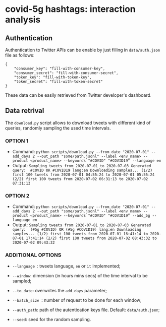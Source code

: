 # covid-5g hashtags: interaction analysis

## Authentication

Authentication to Twitter APIs can be enable by just filling in `data/auth.json` file as follows:

```
{
    "consumer_key": "fill-with-consumer-key",
    "consumer_secret": "fill-with-consumer-secret",
    "token_key": "fill-with-token-key",
    "token_secret": "fill-with-token-secret"
}
```

These data can be easily retrieved from Twitter developer's dashboard.

## Data retrival

The ```download.py``` script allows to download tweets with different kind of queries, randomly sampling the used time intervals.

### OPTION 1
- Command: ```python scripts/download.py --from_date "2020-07-01" --add_days 2 --out_path "some/path.jsonl" --label <env_name> --product <product_name> --keywords "#COVID" "#COVID19" --language en```
- Output: ```Sampling tweets from 2020-07-01 to 2020-07-03
Generated query:  #COVID OR #COVID19 lang:en
Downloading samples...
  (1/2) first 100 tweets from 2020-07-01 04:55:24 to 2020-07-01 05:55:24
  (2/2) first 100 tweets from 2020-07-02 06:31:13 to 2020-07-02 07:31:13```

### OPTION 2
- Command: ```python scripts/download.py --from_date "2020-07-01" --add_days 2 --out_path "some/path.jsonl" --label <env_name> --product <product_name> --keywords "#COVID" "#COVID19" --add_5g --language en```
- Output: ```Sampling tweets from 2020-07-01 to 2020-07-03
Generated query:  (#5g #COVID) OR (#5g #COVID19) lang:en
Downloading samples...
  (1/2) first 100 tweets from 2020-07-01 16:41:14 to 2020-07-01 17:41:14
  (2/2) first 100 tweets from 2020-07-02 08:43:32 to 2020-07-02 09:43:32```

### ADDITIONAL OPTIONS

- ```--language ```: tweets language, ```en``` or ```it``` implemented;

- ```--window```: dimension (in hours mins secs) of the time interval to be sampled;

- ```--to_date```: overwrites the ```add_days``` parameter;

- ```--batch_size ```: number of request to be done for each window;

- ```--auth_path```: path of the autentication keys file. Default: `data/auth.json`;

- ```--seed```: seed for the random sampling.
